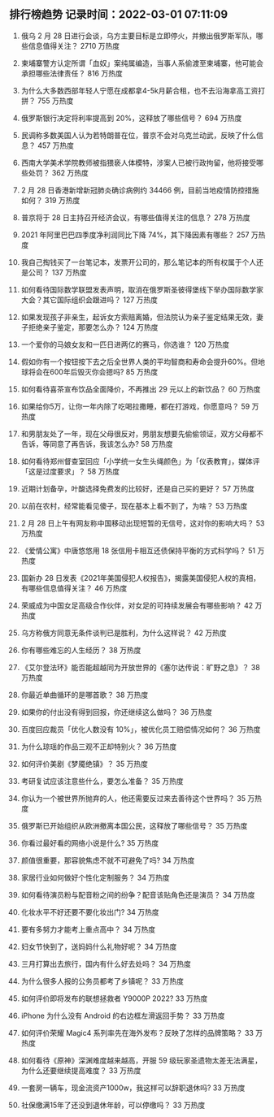 
## 排行榜趋势 记录时间：2022-03-01 07:11:09
  
  1. 俄乌 2 月 28 日进行会谈，乌方主要目标是立即停火，并撤出俄罗斯军队，哪些信息值得关注？ 2710 万热度
    
  2. 柬埔寨警方认定所谓「血奴」案纯属编造，当事人系偷渡至柬埔寨，他可能会承担哪些法律责任？ 816 万热度
    
  3. 为什么大多数西部年轻人宁愿在成都拿4-5k月薪合租，也不去沿海拿高工资打拼？ 755 万热度
    
  4. 俄罗斯银行决定将利率提高到 20%，这释放了哪些信号？ 694 万热度
    
  5. 民调称多数美国人认为若特朗普在位，普京不会对乌克兰动武，反映了什么信息？ 457 万热度
    
  6. 西南大学美术学院教师被指猥亵人体模特，涉案人已被行政拘留，他将接受哪些处罚？ 362 万热度
    
  7. 2 月 28 日香港新增新冠肺炎确诊病例约 34466 例，目前当地疫情防控措施如何？ 319 万热度
    
  8. 普京将于 28 日主持召开经济会议，有哪些值得关注的信息？ 278 万热度
    
  9. 2021 年阿里巴巴四季度净利润同比下降 74%，其下降因素有哪些？ 257 万热度
    
  10. 我自己掏钱买了一台笔记本，发票开公司的，那么笔记本的所有权属于个人还是公司？ 137 万热度
    
  11. 如何看待国际数学联盟发表声明，取消在俄罗斯圣彼得堡线下举办国际数学家大会？其它国际组织会跟进吗？ 127 万热度
    
  12. 如果发现孩子非亲生，起诉女方索赔离婚，但法院认为亲子鉴定结果无效，妻子拒绝亲子鉴定，那要怎么办？ 124 万热度
    
  13. 一个爱你的马娘女友和一匹日进两亿的赛马，你选谁？ 120 万热度
    
  14. 假如你有一个按钮按下去之后全世界人类的平均智商和寿命会提升60%。但地球将会在600年后毁灭你会摁吗? 85 万热度
    
  15. 如何看待喜茶宣布饮品全面降价，不再推出 29 元以上的新饮品？ 60 万热度
    
  16. 如果给你5万，让你一年内除了吃喝拉撒睡，都在打游戏，你愿意吗？ 59 万热度
    
  17. 和男朋友处了一年，现在父母很反对，男朋友想要先偷偷领证，双方父母都不告诉，等同意了再告诉，我该怎么办? 58 万热度
    
  18. 如何看待郑州督查室回应「小学统一女生头绳颜色」为「仪表教育」，媒体评「这是过度要求」？ 58 万热度
    
  19. 近期计划备孕，叶酸选择免费发的比较好，还是自己买的更好？ 57 万热度
    
  20. 以前在农村，经常能看见傻子，现在基本上看不到了，为啥？ 53 万热度
    
  21. 2 月 28 日上午有网友称中国移动出现短暂的无信号，这对你的影响大吗？ 53 万热度
    
  22. 《爱情公寓》中唐悠悠用 18 张信用卡相互还债保持平衡的方式科学吗？ 51 万热度
    
  23. 国新办 28 日发表《2021年美国侵犯人权报告》，揭露美国侵犯人权的真相，有哪些信息值得关注？ 46 万热度
    
  24. 荣威成为中国女足高级合作伙伴，对女足的可持续发展会有哪些影响？ 42 万热度
    
  25. 乌方称俄方同意无条件谈判已是胜利，为什么这样说？ 42 万热度
    
  26. 你有哪些难忘的人生经历？ 38 万热度
    
  27. 《艾尔登法环》能否能超越同为开放世界的《塞尔达传说：旷野之息》？ 38 万热度
    
  28. 你最近单曲循环的是哪首歌？ 38 万热度
    
  29. 如果你的付出没有得到回报，你还继续这么做吗？ 36 万热度
    
  30. 百度回应裁员「优化人数没有 10%」，被优化员工赔偿情况如何？ 36 万热度
    
  31. 为什么琼瑶的作品三观不正却特别火？ 36 万热度
    
  32. 如何评价美剧《梦魇绝镇》？ 35 万热度
    
  33. 考研复试应该注意些什么，要怎么准备？ 35 万热度
    
  34. 你认为一个被世界所抛弃的人，他还需要反过来去善待这个世界吗？ 35 万热度
    
  35. 俄罗斯已开始组织从欧洲撤离本国公民，这释放了哪些信号？ 35 万热度
    
  36. 你看过最好看的网络小说是什么? 35 万热度
    
  37. 颜值很重要，那容貌焦虑不就不可避免了吗? 34 万热度
    
  38. 家居行业如何做好个性化定制服务？ 34 万热度
    
  39. 如何看待演员粉与配音粉之间的纷争？配音该贴角色还是演员？ 34 万热度
    
  40. 化妆水平不好还要不要化妆出门? 34 万热度
    
  41. 要有多努力才能考上重点高中？ 34 万热度
    
  42. 妇女节快到了，送妈妈什么礼物好呢？ 34 万热度
    
  43. 三月打算出去旅行，国内有什么好去处吗？ 34 万热度
    
  44. 为什么很多人报的公务员都考了乡镇呢？ 33 万热度
    
  45. 如何评价即将发布的联想拯救者 Y9000P 2022? 33 万热度
    
  46. iPhone 为什么没有 Android 的右边框左滑返回手势？ 33 万热度
    
  47. 如何评价荣耀 Magic4 系列率先在海外发布？反映了怎样的品牌策略？ 33 万热度
    
  48. 如何看待《原神》深渊难度越来越高，开服 59 级玩家圣遗物太差无法满星，为什么还要继续提高难度？ 33 万热度
    
  49. 一套房一辆车，现金流资产1000w，我这样可以辞职退休吗? 33 万热度
    
  50. 社保缴满15年了还没到退休年龄，可以停缴吗？ 33 万热度
    